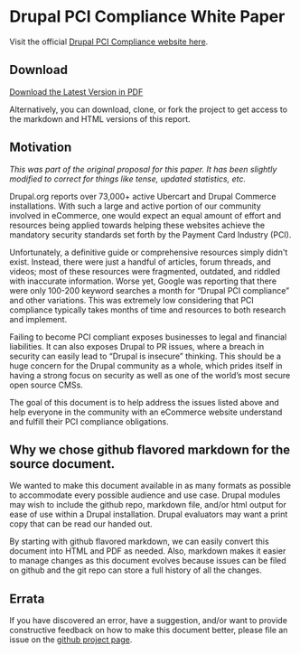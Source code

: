 Drupal PCI Compliance White Paper
===================

Visit the official [Drupal PCI Compliance website here](http://drupalpcicompliance.org/).

## Download

[Download the Latest Version in PDF](http://drupalpcicompliance.org/files/DrupalPCICompliance.pdf)

Alternatively, you can download, clone, or fork the project to get access to the markdown and HTML versions of this report.

## Motivation

_This was part of the original proposal for this paper. It has been slightly modified to correct for things like tense, updated statistics, etc._

Drupal.org reports over 73,000+ active Ubercart and Drupal Commerce installations. With such a large and active portion of our community involved in eCommerce, one would expect an equal amount of effort and resources being applied towards helping these websites achieve the mandatory security standards set forth by the Payment Card Industry (PCI).

Unfortunately, a definitive guide or comprehensive resources simply didn't exist. Instead, there were just a handful of articles, forum threads, and videos; most of these resources were fragmented, outdated, and riddled with inaccurate information. Worse yet, Google was reporting that there were only 100-200 keyword searches a month for “Drupal PCI compliance” and other variations. This was extremely low considering that PCI compliance typically takes months of time and resources to both research and implement.

Failing to become PCI compliant exposes businesses to legal and financial liabilities. It can also exposes Drupal to PR issues, where a breach in security can easily lead to “Drupal is insecure” thinking. This should be a huge concern for the Drupal community as a whole, which prides itself in having a strong focus on security as well as one of the world’s most secure open source CMSs.

The goal of this document is to help address the issues listed above and help everyone in the community with an eCommerce website understand and fulfill their PCI compliance obligations.

## Why we chose github flavored markdown for the source document.

We wanted to make this document available in as many formats as possible to accommodate every possible audience and use case. Drupal modules may wish to include the github repo, markdown file, and/or html output for ease of use within a Drupal installation. Drupal evaluators may want a print copy that can be read our handed out.

By starting with github flavored markdown, we can easily convert this document into HTML and PDF as needed. Also, markdown makes it easier to manage changes as this document evolves because issues can be filed on github and the git repo can store a full history of all the changes.

## Errata

If you have discovered an error, have a suggestion, and/or want to provide constructive feedback on how to make this document better, please file an issue on the [github project page](https://github.com/rickmanelius/drupalpcicompliance/issues). 
